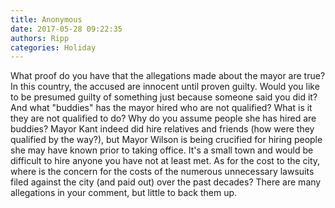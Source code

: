 ```yaml
---
title: Anonymous
date: 2017-05-28 09:22:35
authors: Ripp
categories: Holiday
---
```


 What proof do you have that the allegations made about the mayor are true? In this country, the accused are innocent until proven guilty. Would you like to be presumed guilty of something just because someone said you did it? And what "buddies" has the mayor hired who are not qualified? What is it they are not qualified to do? Why do you assume people she has hired are buddies? Mayor Kant indeed did hire relatives and friends (how were they qualified by the way?), but Mayor Wilson is being crucified for hiring people she may have known prior to taking office. It's a small town and would be difficult to hire anyone you have not at least met. As for the cost to the city, where is the concern for the costs of the numerous unnecessary lawsuits filed against the city (and paid out) over the past decades? There are many allegations in your comment, but little to back them up.